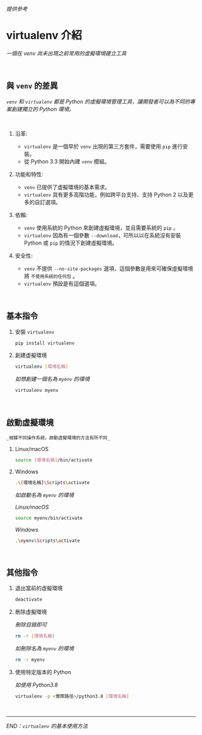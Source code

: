 _提供參考_
# virtualenv 介紹

_一個在 venv 尚未出現之前常用的虛擬環境建立工具_

<br>

## 與 `venv` 的差異

_`venv` 和 `virtualenv` 都是 Python 的虛擬環境管理工具，讓開發者可以為不同的專案創建獨立的 Python 環境。_

<br>

1. 沿革:
   - `virtualenv` 是一個早於 `venv` 出現的第三方套件，需要使用 `pip` 進行安裝。
   - 從 Python 3.3 開始內建 `venv` 模組。

2. 功能和特性:
   - `venv` 已提供了虛擬環境的基本需求。
   - `virtualenv` 具有更多高階功能，例如跨平台支持、支持 Python 2 以及更多的自訂選項。

3. 依賴:
   - `venv` 使用系統的 Python 來創建虛擬環境，並且需要系統的 `pip` 。
   - `virtualenv` 因為有一個參數 `--download`，可所以以在系統沒有安裝 Python 或 `pip` 的情況下創建虛擬環境。

4. 安全性:
   - `venv` 不提供 `--no-site-packages` 選項，這個參數是用來可確保虛擬環境將 `不使用系統的任何包` 。
   - `virtualenv` 預設是有這個選項。

<br>

## 基本指令

1. 安裝 `virtualenv`

    ```bash
    pip install virtualenv
    ```

2. 創建虛擬環境

    ```bash
    virtualenv [環境名稱]
    ```

    _如想創建一個名為 `myenv` 的環境_

    ```bash
    virtualenv myenv
    ```

<br>

## 啟動虛擬環境

    _根據不同操作系統，啟動虛擬環境的方法有所不同_

1. Linux/macOS

    ```bash
    source [環境名稱]/bin/activate
    ```

2. Windows

    ```bash
    .\[環境名稱]\Scripts\activate
    ```

    _如啟動名為 `myenv` 的環境_

    _Linux/macOS_

    ```bash
    source myenv/bin/activate
    ```

    _Windows_

    ```bash
    .\myenv\Scripts\activate
    ```

<br>


## 其他指令

1. 退出當前的虛擬環境

    ```bash
    deactivate
    ```

2. 刪除虛擬環境

    _刪除目錄即可_

    ```bash
    rm -r [環境名稱]
    ```

    _如刪除名為 `myenv` 的環境_

    ```bash
    rm -r myenv
    ```

3. 使用特定版本的 Python

    _如使用 Python3.8_

    ```bash
    virtualenv -p <實際路徑>/python3.8 [環境名稱]
    ```

<br>

---

_END：`virtualenv` 的基本使用方法_